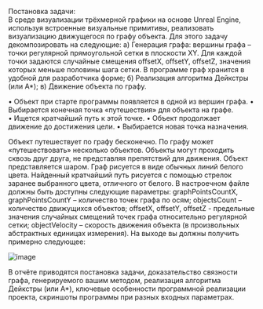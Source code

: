 Постановка задачи:  
В среде визуализации трёхмерной графики на основе Unreal Engine, используя встроенные визуальные примитивы, реализовать 
визуализацию движущегося по графу объекта. 
Для этого задачу декомпозировать на следующие: 
а) Генерация графа: вершины графа – точки регулярной 
прямоугольной сетки в плоскости XY. Для каждой точки задаются 
случайные смещения offsetX, offsetY, offsetZ, значения которых меньше 
половины шага сетки. В программе граф хранится в удобной для 
разработчика форме; 
б) Реализация алгоритма Дейкстры (или A*); 
в) Движение объекта по графу.  

• Объект при старте программы появляется в одной из вершин 
графа.
• Выбирается конечная точка «путешествия» для объекта на графе.  
• Ищется кратчайший путь к этой точке.
• Объект продолжает движение до достижения цели.
• Выбирается новая точка назначения.

Объект путешествует по графу бесконечно. 
По графу может «путешествовать» несколько объектов. Объекты 
могут проходить сквозь друг друга, не представляя препятствий для 
движения. 
Объект представляется шаром. 
Граф рисуется в виде обычных линий белого цвета. 
Найденный кратчайший путь рисуется с помощью стрелок заранее 
выбранного цвета, отличного от белого. 
В настроечном файле должны быть доступны следующие 
параметры: 
graphPointsCountX, graphPointsCountY – количество точек графа 
по осям; 
objectsCount – количество движущихся объектов; 
offsetX, offsetY, offsetZ - предельные значения случайных 
смещений точек графа относительно регулярной сетки; 
objectVelocity – скорость движения объекта (в произвольных 
абстрактных единицах измерения). 
На выходе вы должны получить примерно следующее: 

![image](https://github.com/user-attachments/assets/b0908925-3a64-46f1-903d-1b32720b28b9)

В отчёте приводятся постановка задачи, доказательство связности 
графа, генерируемого вашим методом, реализация алгоритма Дейкстры 
(или A*), ключевые особенности программной реализации проекта, 
скриншоты программы при разных входных параметрах.
